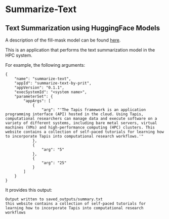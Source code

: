 # Summarize-Text
## Text Summarization using HuggingFace Models
A description of the fill-mask model can be found [here](https://huggingface.co/docs/transformers/tasks/summarization).

This is an application that performs the text summarization model in the HPC system.

For example, the following arguments:
```
{
    "name": "summarize-text",
    "appId": "summarize-text-by-prit",
    "appVersion": "0.1.1",
    "execSystemId": "<system name>",
    "parameterSet": {
        "appArgs": [
            {
                "arg": "'The Tapis framework is an application programming interface (API) hosted in the cloud. Using Tapis, computational researchers can manage data and execute software on a variety of different systems, including bare metal servers, virtual machines (VMs) and high-performance computing (HPC) clusters. This website contains a collection of self-paced tutorials for learning how to incorporate Tapis into computational research workflows.'"
            },
            {
                "arg": "5"
            },
            {
                "arg": "25"
            }
        ]
    }
}
```

It provides this output:
```
Output written to saved_outputs/summary.txt
this website contains a collection of self-paced tutorials for learning how to incorporate Tapis into computational research workflows
```
